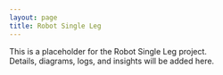 ```yaml
---
layout: page
title: Robot Single Leg
---
```


This is a placeholder for the Robot Single Leg project.  
Details, diagrams, logs, and insights will be added here.
